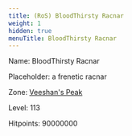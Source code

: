 ```yaml
---
title: (RoS) BloodThirsty Racnar
weight: 1
hidden: true
menuTitle: BloodThirsty Racnar
---
```


Name: BloodThirsty Racnar

Placeholder: a frenetic racnar

Zone: [Veeshan's Peak](/en/ros/exploration/veeshans_peak)

Level: 113

Hitpoints: 90000000